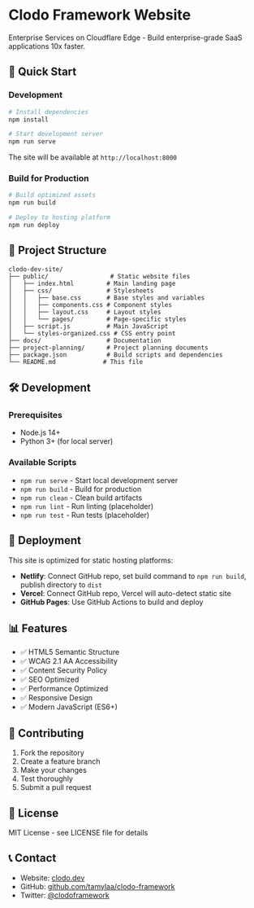 # Clodo Framework Website

Enterprise Services on Cloudflare Edge - Build enterprise-grade SaaS applications 10x faster.

## 🚀 Quick Start

### Development

```bash
# Install dependencies
npm install

# Start development server
npm run serve
```

The site will be available at `http://localhost:8000`

### Build for Production

```bash
# Build optimized assets
npm run build

# Deploy to hosting platform
npm run deploy
```

## 📁 Project Structure

```
clodo-dev-site/
├── public/                 # Static website files
│   ├── index.html         # Main landing page
│   ├── css/               # Stylesheets
│   │   ├── base.css       # Base styles and variables
│   │   ├── components.css # Component styles
│   │   ├── layout.css     # Layout styles
│   │   └── pages/         # Page-specific styles
│   ├── script.js          # Main JavaScript
│   └── styles-organized.css # CSS entry point
├── docs/                  # Documentation
├── project-planning/      # Project planning documents
├── package.json           # Build scripts and dependencies
└── README.md             # This file
```

## 🛠️ Development

### Prerequisites

- Node.js 14+
- Python 3+ (for local server)

### Available Scripts

- `npm run serve` - Start local development server
- `npm run build` - Build for production
- `npm run clean` - Clean build artifacts
- `npm run lint` - Run linting (placeholder)
- `npm run test` - Run tests (placeholder)

## 🚀 Deployment

This site is optimized for static hosting platforms:

- **Netlify**: Connect GitHub repo, set build command to `npm run build`, publish directory to `dist`
- **Vercel**: Connect GitHub repo, Vercel will auto-detect static site
- **GitHub Pages**: Use GitHub Actions to build and deploy

## 📊 Features

- ✅ HTML5 Semantic Structure
- ✅ WCAG 2.1 AA Accessibility
- ✅ Content Security Policy
- ✅ SEO Optimized
- ✅ Performance Optimized
- ✅ Responsive Design
- ✅ Modern JavaScript (ES6+)

## 🤝 Contributing

1. Fork the repository
2. Create a feature branch
3. Make your changes
4. Test thoroughly
5. Submit a pull request

## 📄 License

MIT License - see LICENSE file for details

## 📞 Contact

- Website: [clodo.dev](https://clodo.dev)
- GitHub: [github.com/tamylaa/clodo-framework](https://github.com/tamylaa/clodo-framework)
- Twitter: [@clodoframework](https://twitter.com/clodoframework)
